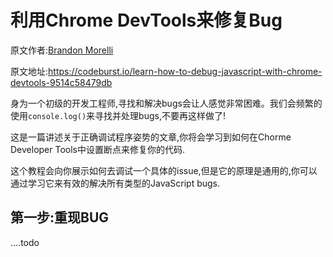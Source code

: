 # 利用Chrome DevTools来修复Bug

原文作者:[Brandon Morelli](https://codeburst.io/@bmorelli25?source=post_header_lockup)

原文地址:https://codeburst.io/learn-how-to-debug-javascript-with-chrome-devtools-9514c58479db

身为一个初级的开发工程师,寻找和解决bugs会让人感觉非常困难。我们会频繁的使用`console.log()`来寻找并处理bugs,不要再这样做了!

这是一篇讲述关于正确调试程序姿势的文章,你将会学习到如何在Chorme Developer Tools中设置断点来修复你的代码.

这个教程会向你展示如何去调试一个具体的issue,但是它的原理是通用的,你可以通过学习它来有效的解决所有类型的JavaScript bugs.



## 第一步:重现BUG

....todo

